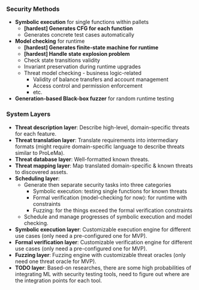 ### Security Methods

- **Symbolic execution** for single functions within pallets
    - **[hardest] Generates CFG for each function**
    - Generates concrete test cases automatically
- **Model checking** for runtime
    - **[hardest] Generates finite-state machine for runtime**
    - **[hardest] Handle state explosion problem**
    - Check state transitions validity
    - Invariant preservation during runtime upgrades
    - Threat model checking - business logic-related
        - Validity of balance transfers and account management
        - Access control and permission enforcement
        - etc.
- **Generation-based Black-box fuzzer** for random runtime testing

### System Layers

- **Threat description layer**: Describe high-level, domain-specific threats for each feature.
- **Threat translation layer**: Translate requirements into intermediary formats (might require domain-specific language to describe threats similar to ProLeMa).
- **Threat database layer**: Well-formatted known threats.
- **Threat mapping layer**: Map translated domain-specific & known threats to discovered assets.
- **Scheduling layer**:
    - Generate then separate security tasks into three categories
        - Symbolic execution: testing single functions for known threats
        - Formal verification (model-checking for now): for runtime with constraints
        - Fuzzing: for the things exceed the formal verification constraints
    - Schedule and manage progresses of symbolic execution and model checking.
- **Symbolic execution layer**: Customizable execution engine for different use cases (only need a pre-configured one for MVP).
- **Formal verification layer**: Customizable verification engine for different use cases (only need a pre-configured one for MVP).
- **Fuzzing layer**: Fuzzing engine with customizable threat oracles (only need one threat oracle for MVP).
- **TODO layer**: Based-on researches, there are some high probabilities of integrating ML with security testing tools, need to figure out where are the integration points for each tool.